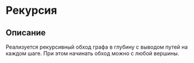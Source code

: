 ﻿# Рекурсия
## Описание

Реализуется рекурсивный обход графа в глубину с выводом путей на каждом шаге. При этом начинать обход можно с любой вершины.